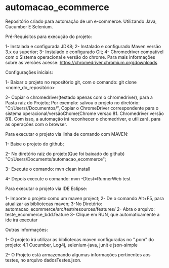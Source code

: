 # automacao_ecommerce
Repositório criado para automação de um e-commerce. Utilizando Java, Cucumber E Selenium. 

Pré-Requisitos para execução do projeto: 

1- Instalada e configurada JDK8; 
2- Instalado e configurado Maven versão 3.x ou superior;
3- Instalado e configurado Git;
4- Chromedriver compatível com o Sistema operacional e versão do chrome.  Para mais informações sobre as versões acesse: https://chromedriver.chromium.org/downloads


Configurações iniciais: 

1-  Baixar o projeto no repositório git, com o comando: git clone <nome_do_repositório>

2- Copiar o chromedriver(testado apenas com o chromedriver), para a Pasta raiz do Projeto; 
Por exemplo: salvou o projeto no diretório: "C:/Users/<Nome do Usuario>/Documentos/<projeto-automacao-ecommerce>", Copiar o ChromeDriver correspondente para o sistema operacional/versãoChome(Chrome versao 81. Chromedriver versão 81).
Com isso, a automação irá reconhecer o chomedriver, e utilizará, para as operações com o browser. 

Para executar o projeto via linha de comando com MAVEN: 

1- Baixe o projeto do github;

2- No diretório raiz do projeto(Que foi baixado do github)   "C:/Users/Documents/automacao_ecommerce"; 

3- Execute o comando:   mvn clean install

4- Depois execute o comando:  mvn -Dtest=RunnerWeb test



Para executar o projeto via IDE Eclipse: 

1- Importe o projeto como um maven project; 
2- De o comando Alt+F5, para atualizar as bibliotecas maven;
3-No Diretório: automacao_ecommerce/src/test/resources/features/
2- Abra o arquivo: teste_ecommerce_bdd.feature
3- Clique em RUN, que automaticamente a ide irá executar 



Outras informações: 

1- O projeto irá utilizar as bibliotecas maven configuradas no ".pom" do projeto: 
	4.1 Cucumber, Log4j, selenium-java, junit e json-simple

2- O Projeto está armazenando algumas informações pertinentes aos testes, no arquivo dadosTestes.json. 




